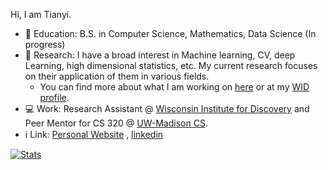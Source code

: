 Hi, I am Tianyi.

- 🏫 Education: B.S. in Computer Science, Mathematics, Data Science (In progress)
- 🔬 Research: I have a broad interest in Machine learning, CV, deep Learning, high dimensional statistics, etc. My current research focuses on their application of them in various fields.
  - You can find more about what I am working on [here](https://tianyi0216.github.io/research/) or at my [WID profile](https://wid.wisc.edu/people/tianyi-xu/).
- 💻 Work: Research Assistant @ [Wisconsin Institute for Discovery](https://wid.wisc.edu/) and Peer Mentor for CS 320 @ [UW-Madison CS](https://www.cs.wisc.edu/).
- ℹ️ Link: [Personal Website](https://tianyi0216.github.io/) , [linkedin](https://www.linkedin.com/in/tianyi-xu/)

[![Stats](https://github-readme-stats.vercel.app/api?username=tianyi0216&show_icons=true&theme=radical)](https://github.com/anuraghazra/github-readme-stats)


<!--
**tianyi0216/tianyi0216** is a ✨ _special_ ✨ repository because its `README.md` (this file) appears on your GitHub profile.

Here are some ideas to get you started:

- 🔭 I’m currently working on ...
- 🌱 I’m currently learning ...
- 👯 I’m looking to collaborate on ...
- 🤔 I’m looking for help with ...
- 💬 Ask me about ...
- 📫 How to reach me: ...
- 😄 Pronouns: ...
- ⚡ Fun fact: ...
- No one asked: [who](https://86-eighty-six.fandom.com/wiki/Vladilena_Miliz%C3%A9) is my current profile picture.
-->
